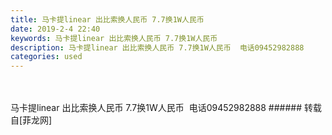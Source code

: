 ```yaml
---
title: 马卡提linear 出比索换人民币 7.7换1W人民币
date: 2019-2-4 22:40
keywords: 马卡提linear 出比索换人民币 7.7换1W人民币
description: 马卡提linear 出比索换人民币 7.7换1W人民币  电话09452982888
categories: used
---
```

<td class="t_f" id="postmessage_2917135">

<br/>
<br/>
马卡提linear 出比索换人民币 7.7换1W人民币  电话09452982888</td>
###### 转载自[菲龙网]